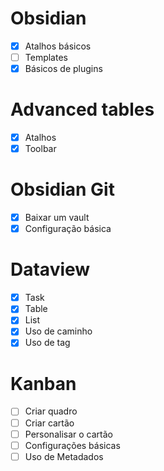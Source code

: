 # Obsidian
- [x] Atalhos básicos
- [ ] Templates
- [x] Básicos de plugins

# Advanced tables
- [x] Atalhos
- [x] Toolbar

# Obsidian Git
- [x] Baixar um vault
- [x] Configuração básica

# Dataview
- [x] Task
- [x] Table
- [x] List
- [x] Uso de caminho
- [x] Uso de tag

# Kanban
- [ ] Criar quadro
- [ ] Criar cartão
- [ ] Personalisar o cartão
- [ ] Configurações básicas
- [ ] Uso de Metadados
